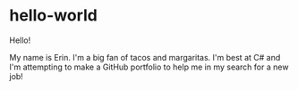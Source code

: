 # hello-world

Hello!

My name is Erin. I'm a big fan of tacos and margaritas. I'm best at C# and I'm attempting to make a GitHub portfolio to help me in my search for a new job!

